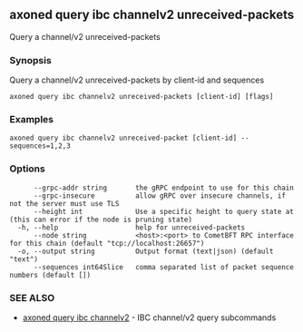 ## axoned query ibc channelv2 unreceived-packets

Query a channel/v2 unreceived-packets

### Synopsis

Query a channel/v2 unreceived-packets by client-id and sequences

```
axoned query ibc channelv2 unreceived-packets [client-id] [flags]
```

### Examples

```
axoned query ibc channelv2 unreceived-packet [client-id] --sequences=1,2,3
```

### Options

```
      --grpc-addr string       the gRPC endpoint to use for this chain
      --grpc-insecure          allow gRPC over insecure channels, if not the server must use TLS
      --height int             Use a specific height to query state at (this can error if the node is pruning state)
  -h, --help                   help for unreceived-packets
      --node string            <host>:<port> to CometBFT RPC interface for this chain (default "tcp://localhost:26657")
  -o, --output string          Output format (text|json) (default "text")
      --sequences int64Slice   comma separated list of packet sequence numbers (default [])
```

### SEE ALSO

* [axoned query ibc channelv2](axoned_query_ibc_channelv2.md)	 - IBC channel/v2 query subcommands
